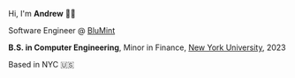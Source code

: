 Hi, I'm **Andrew** 👋🏼

Software Engineer @ [BluMint](https://www.blumint.com/)

**B.S. in Computer Engineering**, Minor in Finance, [New York University]((https://www.nyu.edu/)), 2023

Based in NYC 🇺🇸
